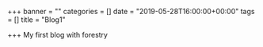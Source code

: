 +++
banner = ""
categories = []
date = "2019-05-28T16:00:00+00:00"
tags = []
title = "Blog1"

+++
My first blog with forestry